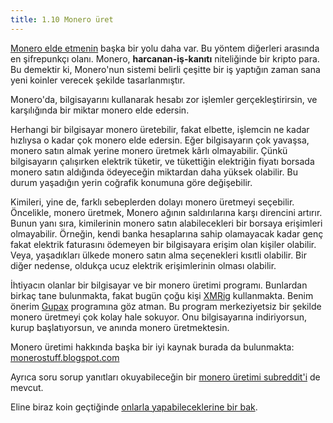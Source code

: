 ```yaml
---
title: 1.10 Monero üret
---
```


[Monero elde etmenin](1.06_getting_monero.md) başka bir yolu daha var.
Bu yöntem diğerleri arasında en şifrepunkçı olanı.  Monero,
**harcanan-iş-kanıtı** niteliğinde bir kripto para.  Bu demektir ki,
Monero'nun sistemi belirli çeşitte bir iş yaptığın zaman sana yeni
koinler verecek şekilde tasarlanmıştır.

Monero'da, bilgisayarını kullanarak hesabı zor işlemler
gerçekleştirirsin, ve karşılığında bir miktar monero elde edersin.

Herhangi bir bilgisayar monero üretebilir, fakat elbette, işlemcin ne
kadar hızlıysa o kadar çok monero elde edersin.  Eğer bilgisayarın çok
yavaşsa, monero satın almak yerine monero üretmek kârlı olmayabilir.
Çünkü bilgisayarın çalışırken elektrik tüketir, ve tükettiğin
elektriğin fiyatı borsada monero satın aldığında ödeyeceğin miktardan
daha yüksek olabilir.  Bu durum yaşadığın yerin coğrafik konumuna göre
değişebilir.

Kimileri, yine de, farklı sebeplerden dolayı monero üretmeyi
seçebilir.  Öncelikle, monero üretmek, Monero ağının saldırılarına
karşı direncini artırır.  Bunun yanı sıra, kimilerinin monero satın
alabilecekleri bir borsaya erişimleri olmayabilir.  Örneğin, kendi
banka hesaplarına sahip olamayacak kadar genç fakat elektrik
faturasını ödemeyen bir bilgisayara erişim olan kişiler olabilir.
Veya, yaşadıkları ülkede monero satın alma seçenekleri kısıtli
olabilir.  Bir diğer nedense, oldukça ucuz elektrik erişimlerinin
olması olabilir.

İhtiyacın olanlar bir bilgisayar ve bir monero üretimi programı.
Bunlardan birkaç tane bulunmakta, fakat bugün çoğu kişi
[XMRig](https://xmrig.com/) kullanmakta.  Benim önerim
[Gupax](https://gupax.io/) programına göz atman.  Bu program
merkeziyetsiz bir şekilde monero üretmeyi çok kolay hale sokuyor.  Onu
bilgisayarına indiriyorsun, kurup başlatıyorsun, ve anında monero
üretmektesin.

Monero üretimi hakkında başka bir iyi kaynak burada da bulunmakta:
[monerostuff.blogspot.com](https://monerostuff.blogspot.com/)

Ayrıca soru sorup yanıtları okuyabileceğin bir [monero üretimi
subreddit'i](https://www.reddit.com/r/MoneroMining/) de mevcut.

Eline biraz koin geçtiğinde [onlarla yapabileceklerine bir
bak](1.13_use_monero.md).

